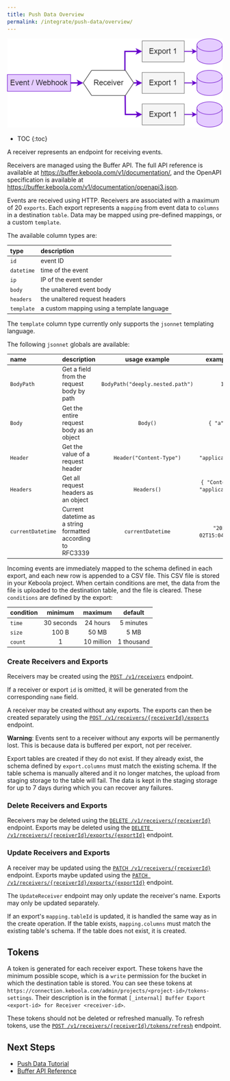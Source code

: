 ```yaml
---
title: Push Data Overview
permalink: /integrate/push-data/overview/
---
```


![push data diagram](../push_data.drawio.png)

* TOC
{:toc}

A receiver represents an endpoint for receiving events.

Receivers are managed using the Buffer API. The full API reference is available at https://buffer.keboola.com/v1/documentation/, and the OpenAPI specification is available at https://buffer.keboola.com/v1/documentation/openapi3.json.

Events are received using HTTP. Receivers are associated with a maximum of 20 `exports`. Each export represents a `mapping` from event data to `columns` in a destination `table`. Data may be mapped using pre-defined mappings, or a custom `template`.

The available column types are:

|type|description|
|:-|:-|
| `id`| event ID |
| `datetime` | time of the event |
| `ip` | IP of the event sender |
| `body` | the unaltered event body |
| `headers` | the unaltered request headers |
| `template` | a custom mapping using a template language |

The `template` column type currently only supports the `jsonnet` templating language.

The following `jsonnet` globals are available:

|name|description|usage example|example value|
|:-|:-|:-:|:-:|
| `BodyPath` | Get a field from the request body by path | `BodyPath("deeply.nested.path")` | `1000` |
| `Body` | Get the entire request body as an object | `Body()` | `{ "a": "b" }` |
| `Header` | Get the value of a request header | `Header("Content-Type")` | `"application/json"` |
| `Headers` | Get all request headers as an object | `Headers()` | `{ "Content-Type": "application/json" }` |
| `currentDatetime` | Current datetime as a string formatted according to RFC3339 | `currentDatetime` | `"2022-01-02T15:04:05Z01:00"` |

Incoming events are immediately mapped to the schema defined in each export, and each new row is appended to a CSV file. This CSV file is stored in your Keboola project. When certain conditions are met, the data from the file is uploaded to the destination table, and the file is cleared. These `conditions` are defined by the export:

| condition | minimum | maximum | default |
| :- | :-: | :-: | :-: |
| `time` | 30 seconds | 24 hours | 5 minutes |
| `size` | 100 B | 50 MB | 5 MB |
| `count` | 1 | 10 million | 1 thousand |

### Create Receivers and Exports

Receivers may be created using the [`POST /v1/receivers`](https://buffer.keboola.com/v1/documentation/#/configuration/CreateReceiver) endpoint.

If a receiver or export `id` is omitted, it will be generated from the corresponding `name` field.

A receiver may be created without any exports. The exports can then be created separately using the [`POST /v1/receivers/{receiverId}/exports`](https://buffer.keboola.com/v1/documentation/#/configuration/CreateExport) endpoint.

**Warning**: Events sent to a receiver without any exports will be permanently lost. This is because data is buffered per export, not per receiver.

Export tables are created if they do not exist. If they already exist, the schema defined by `export.columns` must match the existing schema. If the table schema is manually altered and it no longer matches, the upload from staging storage to the table will fail. The data is kept in the staging storage for up to 7 days during which you can recover any failures.

### Delete Receivers and Exports

Receivers may be deleted using the [`DELETE /v1/receivers/{receiverId}`](https://buffer.keboola.com/v1/documentation/#/configuration/DeleteReceiver) endpoint. Exports may be deleted using the [`DELETE /v1/receivers/{receiverId}/exports/{exportId}`](https://buffer.keboola.com/v1/documentation/#/configuration/DeleteExport) endpoint.

### Update Receivers and Exports

A receiver may be updated using the [`PATCH /v1/receivers/{receiverId}`](https://buffer.keboola.com/v1/documentation/#/configuration/UpdateReceiver) endpoint. Exports maybe updated using the [`PATCH /v1/receivers/{receiverId}/exports/{exportId}`](https://buffer.keboola.com/v1/documentation/#/configuration/UpdateExport) endpoint.

The `UpdateReceiver` endpoint may only update the receiver's name. Exports may only be updated separately.

If an export's `mapping.tableId` is updated, it is handled the same way as in the create operation. If the table exists, `mapping.columns` must match the existing table's schema. If the table does not exist, it is created.

## Tokens

A token is generated for each receiver export. These tokens have the minimum possible scope, which is a `write` permission for the bucket in which the destination table is stored. You can see these tokens at `https://connection.keboola.com/admin/projects/<project-id>/tokens-settings`. Their description is in the format `[_internal] Buffer Export <export-id> for Receiver <receiver-id>`.

These tokens should not be deleted or refreshed manually. To refresh tokens, use the [`POST /v1/receivers/{receiverId}/tokens/refresh`](https://buffer.keboola.com/v1/documentation/#/configuration/RefreshReceiverTokens) endpoint.

## Next Steps
- [Push Data Tutorial](/integrate/push-data/tutorial/)
- [Buffer API Reference](https://buffer.keboola.com/v1/documentation/)

